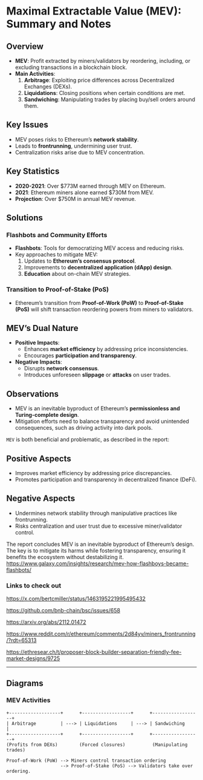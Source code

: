 # Maximal Extractable Value (MEV): Summary and Notes

## Overview
- **MEV**: Profit extracted by miners/validators by reordering, including, or excluding transactions in a blockchain block.
- **Main Activities**:
  1. **Arbitrage**: Exploiting price differences across Decentralized Exchanges (DEXs).
  2. **Liquidations**: Closing positions when certain conditions are met.
  3. **Sandwiching**: Manipulating trades by placing buy/sell orders around them.

## Key Issues
- MEV poses risks to Ethereum’s **network stability**.
- Leads to **frontrunning**, undermining user trust.
- Centralization risks arise due to MEV concentration.

## Key Statistics
- **2020-2021**: Over $773M earned through MEV on Ethereum.
- **2021**: Ethereum miners alone earned $730M from MEV.
- **Projection**: Over $750M in annual MEV revenue.

## Solutions
### Flashbots and Community Efforts
- **Flashbots**: Tools for democratizing MEV access and reducing risks.
- Key approaches to mitigate MEV:
  1. Updates to **Ethereum’s consensus protocol**.
  2. Improvements to **decentralized application (dApp) design**.
  3. **Education** about on-chain MEV strategies.

### Transition to Proof-of-Stake (PoS)
- Ethereum’s transition from **Proof-of-Work (PoW)** to **Proof-of-Stake (PoS)** will shift transaction reordering powers from miners to validators.

## MEV’s Dual Nature
- **Positive Impacts**:
  - Enhances **market efficiency** by addressing price inconsistencies.
  - Encourages **participation and transparency**.
- **Negative Impacts**:
  - Disrupts **network consensus**.
  - Introduces unforeseen **slippage** or **attacks** on user trades.

## Observations
- MEV is an inevitable byproduct of Ethereum’s **permissionless and Turing-complete design**.
- Mitigation efforts need to balance transparency and avoid unintended consequences, such as driving activity into dark pools.


`MEV` is both beneficial and problematic, as described in the report:

## Positive Aspects

- Improves market efficiency by addressing price discrepancies.
- Promotes participation and transparency in decentralized finance (DeFi).

## Negative Aspects
- Undermines network stability through manipulative practices like frontrunning.
- Risks centralization and user trust due to excessive miner/validator control.

The report concludes MEV is an inevitable byproduct of Ethereum’s design. The key is to mitigate its harms while fostering transparency, ensuring it benefits the ecosystem without destabilizing it. https://www.galaxy.com/insights/research/mev-how-flashboys-became-flashbots/

### Links to check out
https://x.com/bertcmiller/status/1463195221995495432

https://github.com/bnb-chain/bsc/issues/658

https://arxiv.org/abs/2112.01472

https://www.reddit.com/r/ethereum/comments/2d84yv/miners_frontrunning/?rdt=65313

https://ethresear.ch/t/proposer-block-builder-separation-friendly-fee-market-designs/9725


---

## Diagrams

### MEV Activities
```plaintext
+-------------------+      +------------------+      +------------------+
| Arbitrage         | ---> | Liquidations     | ---> | Sandwiching       |
+-------------------+      +------------------+      +------------------+
(Profits from DEXs)        (Forced closures)          (Manipulating trades)

Proof-of-Work (PoW) --> Miners control transaction ordering
                    --> Proof-of-Stake (PoS) --> Validators take over ordering.

